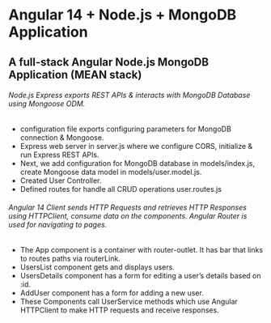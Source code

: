 # Angular 14 + Node.js + MongoDB Application
## A full-stack Angular Node.js MongoDB Application (MEAN stack)

###### Node.js Express exports REST APIs & interacts with MongoDB Database using Mongoose ODM.
- configuration file exports configuring parameters for MongoDB connection & Mongoose.
- Express web server in server.js where we configure CORS, initialize & run Express REST APIs.
- Next, we add configuration for MongoDB database in models/index.js, create Mongoose data model in models/user.model.js.
- Created User Controller.
- Defined routes for handle all CRUD operations user.routes.js

###### Angular 14 Client sends HTTP Requests and retrieves HTTP Responses using HTTPClient, consume data on the components. Angular Router is used for navigating to pages.
- The App component is a container with router-outlet. It has bar that links to routes paths via routerLink.
- UsersList component gets and displays users.
- UsersDetails component has a form for editing a user’s details based on :id.
- AddUser component has a form for adding a new user.
- These Components call UserService methods which use Angular HTTPClient to make HTTP requests and receive responses.
